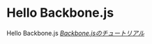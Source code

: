 # Hello Backbone.js

Hello Backbone.js
[*Backbone.jsのチュートリアル*](http://arturadib.com/hello-backbonejs/)
